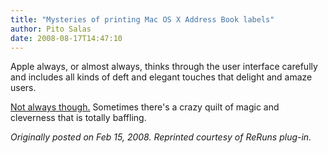 ```yaml
---
title: "Mysteries of printing Mac OS X Address Book labels"
author: Pito Salas
date: 2008-08-17T14:47:10
---
```




Apple always, or almost always, thinks through the user interface carefully
and includes all kinds of deft and elegant touches that delight and amaze
users.

[Not always
though.](<http://www.macosxhints.com/article.php?story=20051221232010333%3Cbr%20/%3E>)
Sometimes there's a crazy quilt of magic and cleverness that is totally
baffling.

_Originally posted on Feb 15, 2008. Reprinted courtesy of ReRuns plug-in._


